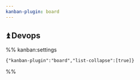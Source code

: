 ```yaml
---
kanban-plugin: board
---
```


## ⏫ Devops





%% kanban:settings
```
{"kanban-plugin":"board","list-collapse":[true]}
```
%%